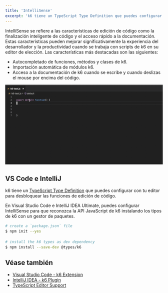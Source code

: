```yaml
---
title: 'IntelliSense'
excerpt: 'k6 tiene un TypeScript Type Definition que puedes configurar con tu editor para desbloquear las funciones de edición de código.'
---
```


IntelliSense se refiere a las características de edición de código como la finalización inteligente de código y el acceso rápido a la documentación. Estas características pueden mejorar significativamente la experiencia del desarrollador y la productividad cuando se trabaja con scripts de k6 en su editor de elección. Las características más destacadas son las siguientes:

- Autocompletado de funciones, métodos y clases de k6.
- Importación automática de módulos k6.
- Acceso a la documentación de k6 cuando se escribe y cuando deslizas el mouse por encima del código.

![](./images/intellisense-k6-demo.gif)

## VS Code e IntelliJ

k6 tiene un [TypeScript Type Definition](https://www.npmjs.com/package/@types/k6) que puedes configurar con tu editor para desbloquear las funciones de edición de código.

En Visual Studio Code e IntelliJ IDEA Ultimate, puedes configurar IntelliSense para que reconozca la API JavaScript de k6 instalando los tipos de k6 con un gestor de paquetes.

```bash
# create a `package.json` file
$ npm init --yes

# install the k6 types as dev dependency
$ npm install --save-dev @types/k6
```

## Véase también

- [Visual Studio Code - k6 Extension](https://marketplace.visualstudio.com/items?itemName=k6.k6)
- [IntelliJ IDEA - k6 Plugin](https://plugins.jetbrains.com/plugin/16141-k6)
- [TypeScript Editor Support](https://github.com/Microsoft/TypeScript/wiki/TypeScript-Editor-Support)
